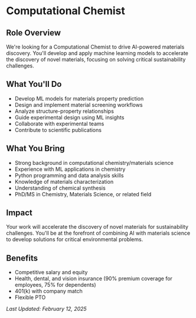 # Computational Chemist

## Role Overview
We're looking for a Computational Chemist to drive AI-powered materials discovery. You'll develop and apply machine learning models to accelerate the discovery of novel materials, focusing on solving critical sustainability challenges.

## What You'll Do
- Develop ML models for materials property prediction
- Design and implement material screening workflows
- Analyze structure-property relationships
- Guide experimental design using ML insights
- Collaborate with experimental teams
- Contribute to scientific publications

## What You Bring
- Strong background in computational chemistry/materials science
- Experience with ML applications in chemistry
- Python programming and data analysis skills
- Knowledge of materials characterization
- Understanding of chemical synthesis
- PhD/MS in Chemistry, Materials Science, or related field

## Impact
Your work will accelerate the discovery of novel materials for sustainability challenges. You'll be at the forefront of combining AI with materials science to develop solutions for critical environmental problems.

## Benefits
- Competitive salary and equity
- Health, dental, and vision insurance (90% premium coverage for employees, 75% for dependents)
- 401(k) with company match
- Flexible PTO

*Last Updated: February 12, 2025*
